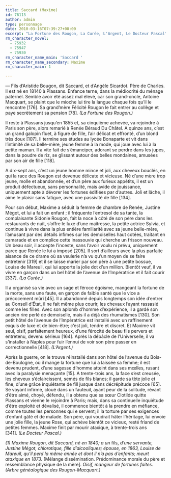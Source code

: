 ```yaml
---
title: Saccard (Maxime)
id: 76113
author: admin
type: personnage
date: 2010-03-16T07:39:27+00:00
excerpt: "La Fortune des Rougon, La Curée, L'Argent, Le Docteur Pascal"
rm_character_novel:
  - 75932
  - 75947
  - 75930
rm_character_name_main: 'Saccard '
rm_character_name_secondary: Maxime
rm_character_main: 1

---
```

— Fils d&rsquo;Aristide Bougon, dit Saccard, et d&rsquo;Angèle Sicardot. Père de Charles. Il est né en 18140 à Plassans. Enfance terne, dans la médiocrité du ménage paternel. Semble avoir été assez mal élevé, car son grand-oncle, Antoine Macquart, se plaint que le mioche lui tire la langue chaque fois qu&rsquo;il le rencontre [176]. Sa grand&rsquo;mère Félicité Rougon le fait entrer au collège et paye secrètement sa pension [78]_. (La Fortune des Rougon.)_

Il reste à Plassans jusqu&rsquo;en 1855 et, sa cinquième achevée, va rejoindre à Paris son père, alors remarié à Renée Béraud Du Châtel. A quinze ans, c&rsquo;est un grand galopin fluet, à figure de fille, l&rsquo;air délicat et effronté, d&rsquo;un blond très doux [107]. Il termine ses études au lycée Bonaparte et vit dans l&rsquo;intimité de sa belle-mère, jeune femme à la mode, qui joue avec lui à la petite maman. Il a vite fait de s&rsquo;émanciper, adorant se perdre dans les jupes, dans la poudre de riz, se glissant autour des belles mondaines, amusées par son air de fille [118].

A dix-sept ans, c&rsquo;est un jeune homme mince et joli, aux cheveux bouclés, en qui la race des Rougon est devenue délicate et vicieuse. Né d&rsquo;une mère trop jeune, molle et abandonnée, et d&rsquo;un père aux furieux appétits, il est un produit défectueux, sans personnalité, mais avide de jouissance, uniquement apte à dévorer les fortunes édifiées par d&rsquo;autres. Joli et lâche, il aime le plaisir sans fatigue, avec une passivité de fille [134].

Pour son début, Maxime a séduit la femme de chambre de Renée, Justine Mégot, et lui a fait un enfant ; il fréquente l&rsquo;entresol de sa tante, la complaisante Sidonie Rougon, fait la noce à côté de son père dans les restaurants de nuit, s&rsquo;offre le luxe d&rsquo;une maîtresse, la petite actrice Sylvia, et continue à vivre dans la plus entière familiarité avec sa jeune belle-mère, l&rsquo;amusant par des détails infimes sur les demoiselles haut cotées, traitant en camarade et en complice cette inassouvie qui cherche un frisson nouveau. Un beau soir, il accepte l&rsquo;inceste, sans l&rsquo;avoir voulu ni prévu, uniquement parce que Renée le lui a imposé [205]. Il sort d&rsquo;ailleurs avec la plus parfaite aisance de ce drame où sa veulerie n&rsquo;a vu qu&rsquo;un moyen de se faire entretenir [319] et il se laisse marier par son père à une petite bossue, Louise de Mareuil, qui lui apporte la jolie dot d&rsquo;un million. Bientôt veuf, il va vivre en garçon dans un bel hôtel de l&rsquo;avenue de l&rsquo;Impératrice et il fait courir [337]. _(La Curée.)_

Il a organisé sa vie avec un sage et féroce égoïsme, mangeant la fortune de la morte, sans une faute, en garçon de faible santé que le vice a précocement mûri [45]. Il a abandonné depuis longtemps son idée d&rsquo;entrer au Conseil d&rsquo;État, il ne fait même plus courir, les chevaux l&rsquo;ayant rassasié comme les filles. Avec son aplomb d&rsquo;homme d&rsquo;expérience, il a gardé son ancien rire perlé de demoiselle, mais il a déjà des rhumatismes [130]. Son petit hôtel de l&rsquo;avenue de l&rsquo;Impératrice est installé avec un raffinement exquis de luxe et de bien-être; c&rsquo;est joli, tendre et discret. Et Maxime vit seul, oisif, parfaitement heureux, d&rsquo;une férocité de beau fils pervers et entretenu, devenu sérieux [164]. Après la débâcle de l&rsquo;Universelle, il va s&rsquo;installer à Naples pour fuir l&rsquo;ennui de voir son père passer en correctionnelle [418]. _(L&rsquo;Argent.)_

Après la guerre, on le trouve réinstallé dans son hôtel de l&rsquo;avenue du Bois-de-Boulogne, où il mange la fortune que lui a laissée sa femme; il est devenu prudent, d&rsquo;une sagesse d&rsquo;homme atteint dans ses mœlles, rusant avec la paralysie menaçante [15]. A trente-trois ans, la face s&rsquo;est creusée, les cheveux s&rsquo;éclaircissent, semés de fils blancs; il garde sa tète jolie et fine, d&rsquo;une grâce inquiétante de fill jusque dans décrépitude précoce [65]. Se voyant infirme, cloué dans un fauteuil, ayant peur de la solitude, rêvant d&rsquo;être aimé, choyé, défendu, il a obtenu que sa sœur Clotilde quitte Plassans et vienne le rejoindre à Paris; mais, dans sa continuelle inquiétude d&rsquo;être exploité et dévalisé, il commence bientôt à la prendre en méfiance, comme toutes les personnes qui e servent; il la torture par ses exigences d&rsquo;enfant gâté et de malade. Son père, qui voudrait hâter l&rsquo;héritage, lui envoie une jolie fille, la jeune Rose, qui achève bientôt ce vicieux, resté friand de petites femmes. Maxime finit par mourir ataxique, à trente-trois ans [341]. _(Le Docteur Pascal.)_

_(1) Maxime Rougon, dit Saccard, né en 1840; a un_ fils, _d&rsquo;une servante, Justine Mégot, chlorotique, fille d&rsquo;alcooliques; épouse, en 1863, Louise de Mareuil, qu&rsquo;il perd la même année et dont il n&rsquo;a pas d&rsquo;enfants; meurt ataxique en 1873._ [Mélange dissémination. Prédominance morale du père et ressemblance physique de la mère]. _Oisif, mangeur de fortunes faites. (Arbre généalogique des Rougon-Macquart.)_